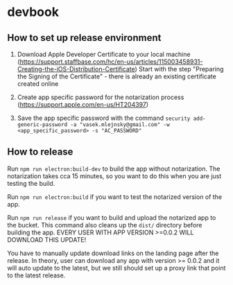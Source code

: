 # devbook

## How to set up release environment

1. Download Apple Developer Certificate to your local machine (https://support.staffbase.com/hc/en-us/articles/115003458931-Creating-the-iOS-Distribution-Certificate)
   Start with the step "Preparing the Signing of the Certificate" - there is already an existing certificate created online

2. Create app specific password for the notarization process (https://support.apple.com/en-us/HT204397)

3. Save the app specific password with the command `security add-generic-password -a "vasek.mlejnsky@gmail.com" -w <app_specific_password> -s "AC_PASSWORD"`

## How to release

Run `npm run electron:build-dev` to build the app without notarization. The notarization takes cca 15 minutes, so you want to do this when you are just testing the build.

Run `npm run electron:build` if you want to test the notarized version of the app.

Run `npm run release` if you want to build and upload the notarized app to the bucket. This command also cleans up the `dist/` directory before building the app.
EVERY USER WITH APP VERSION >=0.0.2 WILL DOWNLOAD THIS UPDATE!

You have to manually update download links on the landing page after the release. In theory, user can download any app with version >= 0.0.2 and it will auto update to the latest, but we still should set up a proxy link that point to the latest release.
